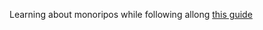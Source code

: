 Learning about monoripos while following allong [this guide](https://blog.logrocket.com/build-full-stack-typescript-application-turborepo/)
